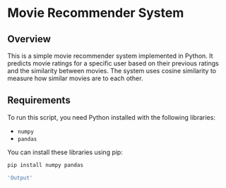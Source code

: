# Movie Recommender System

## Overview

This is a simple movie recommender system implemented in Python. It predicts movie ratings for a specific user based on their previous ratings and the similarity between movies. The system uses cosine similarity to measure how similar movies are to each other.

## Requirements

To run this script, you need Python installed with the following libraries:

- `numpy`
- `pandas`

You can install these libraries using pip:

```bash
pip install numpy pandas

'Output'
